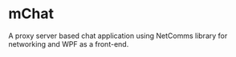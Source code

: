 # mChat
A proxy server based chat application using NetComms library for networking and WPF as a front-end.
